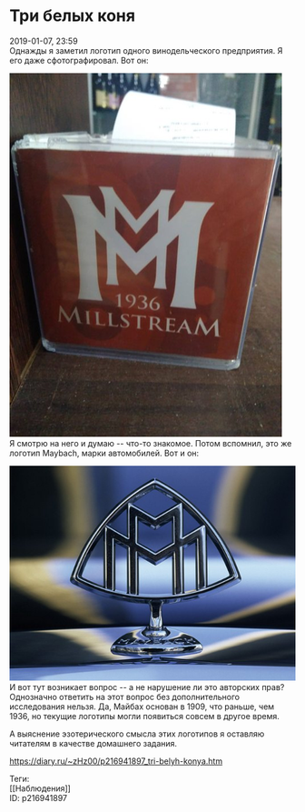 Три белых коня
===============

   
 2019-01-07, 23:59   
  Однажды я заметил логотип одного винодельческого предприятия. Я его даже сфотографировал. Вот он:   
   
   [![](pics/pXq5Ojhl.jpg)](https://i.imgur.com/pXq5Ojh.jpg)     
 Я смотрю на него и думаю -- что-то знакомое. Потом вспомнил, это же логотип Maybach, марки автомобилей. Вот и он:   
   
   [![](pics/jXC4kgbl.jpg)](https://i.imgur.com/jXC4kgb.jpg)     
 И вот тут возникает вопрос -- а не нарушение ли это авторских прав? Однозначно ответить на этот вопрос без дополнительного исследования нельзя. Да, Майбах основан в 1909, что раньше, чем 1936, но текущие логотипы могли появиться совсем в другое время.   
   
 А выяснение эзотерического смысла этих логотипов я оставляю читателям в качестве домашнего задания.   
    
 <https://diary.ru/~zHz00/p216941897_tri-belyh-konya.htm>   
   
 Теги:   
 [[Наблюдения]]   
 ID: p216941897